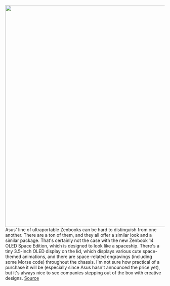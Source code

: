<img src='https://cdn.vox-cdn.com/thumbor/tQFLUI-tZg1ggWcF6kDkugSS318=/0x0:2040x1360/1200x800/filters:focal(857x517:1183x843)/cdn.vox-cdn.com/uploads/chorus_image/image/70350627/akrales_211222_4945_0035.0.jpg' width='700px' /><br/>
Asus' line of ultraportable Zenbooks can be hard to distinguish from one another. There are a ton of them, and they all offer a similar look and a similar package. That's certainly not the case with the new Zenbook 14 OLED Space Edition, which is designed to look like a spaceship. There's a tiny 3.5-inch OLED display on the lid, which displays various cute space-themed animations, and there are space-related engravings (including some Morse code) throughout the chassis. I'm not sure how practical of a purchase it will be (especially since Asus hasn't announced the price yet), but it's always nice to see companies stepping out of the box with creative designs.
<a href='https://www.theverge.com/2022/1/5/22868112/asus-zenbook-14-oled-space-edition-price-release-date-specs-ces-2022'> Source <a/>
